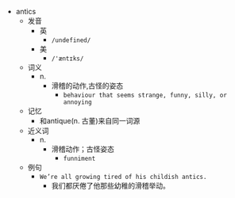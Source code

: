 - antics
  - 发音
    - 英
      - `/undefined/`
    - 美
      - `/'æntɪks/`
  - 词义
    - n.
      - 滑稽的动作,古怪的姿态
        - `behaviour that seems strange, funny, silly, or annoying`
  - 记忆
    - 和antique(n. 古董)来自同一词源
  - 近义词
    - n.
      - 滑稽动作；古怪姿态
        - `funniment`
  - 例句
    - `We’re all growing tired of his childish antics.`
      - 我们都厌倦了他那些幼稚的滑稽举动。


